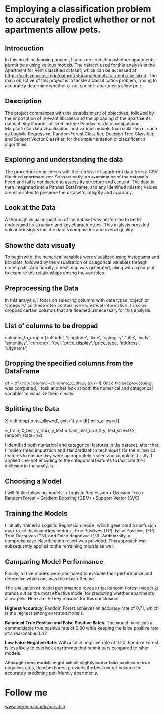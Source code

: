 # Employing a classification problem to accurately predict whether or not apartments allow pets.

## Introduction
In this machine learning project, I focus on predicting whether apartments permit pets using various models. The dataset used for this analysis is the Apartment for Rent Classified dataset, which can be accessed at https://archive.ics.uci.edu/dataset/555/apartment+for+rent+classified. The main objective of this project is to tackle a classification problem, aiming to accurately determine whether or not specific apartments allow pets.
## Description
The project commences with the establishment of objectives, followed by the importation of relevant libraries and the uploading of the apartments dataset. Key libraries utilized include Pandas for data manipulation, Matplotlib for data visualization, and various models from scikit-learn, such as Logistic Regression, Random Forest Classifier, Decision Tree Classifier, and Support Vector Classifier, for the implementation of classification algorithms.
## Exploring and understanding the data
The procedure commences with the retrieval of apartment data from a CSV file titled apartment.csv. Subsequently, an examination of the dataset's head and tail is conducted to assess its structure and content. The data is then integrated into a Pandas DataFrame, and any identified missing values are eliminated to preserve the dataset's integrity and accuracy.
## Look at the Data
A thorough visual inspection of the dataset was performed to better understand its structure and key characteristics. This analysis provided valuable insights into the data's composition and overall quality.
## Show the data visually
To begin with, the numerical variables were visualized using histograms and boxplots, followed by the visualization of categorical variables through count plots. Additionally, a heat map was generated, along with a pair plot, to examine the relationships among the variables.
## Preprocessing the Data
In this analysis, I focus on selecting columns with data types 'object' or 'category,' as these often contain non-numerical information. I also be dropped certain columns that are deemed unnecessary for this analysis.
## List of columns to be dropped
columns_to_drop = ['latitude', 'longitude', 'time', 'category', 'title', 
                   'body', 'amenities', 'currency', 'fee', 'price_display', 
                   'price_type', 'address', 'cityname']

## Dropping the specified columns from the DataFrame
df = df.drop(columns=columns_to_drop, axis=1)
Once the preprocessing was completed, I took another look at both the numerical and categorical variables to visualize them clearly.

## Splitting the Data
X = df.drop('pets_allowed', axis=1)
y = df['pets_allowed']

X_train, X_test, y_train, y_test = train_test_split(X,y, test_size=0.2, random_state=42)

I identified both numerical and categorical features in the dataset. After that, I implemented imputation and standardization techniques for the numerical features to ensure they were appropriately scaled and complete. Lastly, I applied one-hot encoding to the categorical features to facilitate their inclusion in the analysis.

## Choosing a Model
I will fit the following models:
•	Logistic Regression
•	Decision Tree
•	Random Forest
•	Gradient Boosting (GBM)
•	Support Vector (SVC)

## Training the Models 
I initially trained a Logistic Regression model, which generated a confusion matrix and displayed key metrics: True Positives (TP), False Positives (FP), True Negatives (TN), and False Negatives (FN). Additionally, a comprehensive classification report was provided. This approach was subsequently applied to the remaining models as well.

## Camparing Model Performance
Finally, all five models were compared to evaluate their performance and determine which one was the most effective.

The evaluation of model performance reveals that Random Forest (Model 2) stands out as the most effective model for predicting whether apartments allow pets. Here are the key reasons for this conclusion:

**Highest Accuracy**: Random Forest achieves an accuracy rate of 0.71, which is the highest among all tested models.

**Balanced True Positive and False Positive Rates**: The model maintains a commendable true positive rate of 0.80 while keeping the false positive rate at a reasonable 0.42.

 **Low False Negative Rate**: With a false negative rate of 0.20, Random Forest is less likely to overlook apartments that permit pets compared to other models.

Although some models might exhibit slightly better false positive or true negative rates, Random Forest provides the best overall balance for accurately predicting pet-friendly apartments. 

# Follow me
www.linkedin.com/in/narichie



